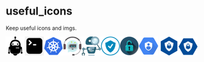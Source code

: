 # useful_icons
Keep useful icons and imgs.

<img src="https://raw.githubusercontent.com/beatrizmr/useful_icons/master/drobot.jpg" alt="drobot" width="50" height="50"><img src="https://raw.githubusercontent.com/beatrizmr/useful_icons/master/cmdbot2.jpg" alt="cmdbot2" width="50" height="50"><img src="https://raw.githubusercontent.com/beatrizmr/useful_icons/master/kbot.png" alt="kbot" width="50" height="50"><img src="https://raw.githubusercontent.com/beatrizmr/useful_icons/master/smbot.png" alt="smbot" width="50" height="50"><img src="https://raw.githubusercontent.com/beatrizmr/useful_icons/master/securitybot1.png" alt="securitybot1" width="50" height="50"><img src="https://raw.githubusercontent.com/beatrizmr/useful_icons/master/securitybot2.png" alt="securitybot2" width="50" height="50"><img src="https://raw.githubusercontent.com/beatrizmr/useful_icons/master/securitybot3.png" alt="securitybot3" width="50" height="50"><img src="https://raw.githubusercontent.com/beatrizmr/useful_icons/master/iambot.png" alt="securitybot3" width="50" height="50">
<img src="https://raw.githubusercontent.com/beatrizmr/useful_icons/master/d-iambot-slack.png" alt="securitybot3" width="50" height="50"><img src="https://raw.githubusercontent.com/beatrizmr/useful_icons/master/1iambot-slack.png" alt="securitybot3" width="50" height="50">


